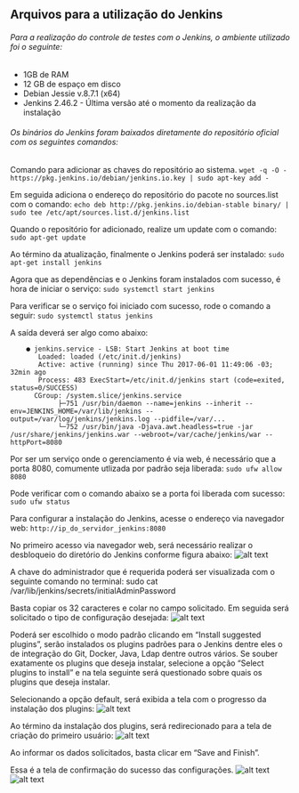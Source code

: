## Arquivos para a utilização do Jenkins

###### Para a realização do controle de testes com o Jenkins, o ambiente utilizado foi o seguinte:

- 1GB de RAM
- 12 GB de espaço em disco
- Debian Jessie v.8.7.1 (x64)
- Jenkins 2.46.2 - Última versão até o momento da realização da instalação

###### Os binários do Jenkins foram baixados diretamente do repositório oficial com os seguintes comandos:

Comando para adicionar as chaves do repositório ao sistema.
	```
	wget -q -O - https://pkg.jenkins.io/debian/jenkins.io.key | sudo apt-key add -
	```

Em seguida adiciona o endereço do repositório do pacote no sources.list com  o comando:
	```
	echo deb http://pkg.jenkins.io/debian-stable binary/ | sudo tee /etc/apt/sources.list.d/jenkins.list
	```

Quando o repositório for adicionado, realize um update com o comando:
	```
	sudo apt-get update
	```
  
Ao término da atualização, finalmente o Jenkins poderá ser instalado:
 	```
	sudo apt-get install jenkins
	```
  
Agora que as dependências e o Jenkins foram instalados com sucesso, é hora de iniciar o serviço:
	```
	sudo systemctl start jenkins
	```
  
Para verificar se o serviço foi iniciado com sucesso, rode o comando a seguir:
	```
	sudo systemctl status jenkins
	```
 
A saída deverá ser algo como abaixo:
```
  	● jenkins.service - LSB: Start Jenkins at boot time
  	   Loaded: loaded (/etc/init.d/jenkins)
	   Active: active (running) since Thu 2017-06-01 11:49:06 -03; 32min ago
	   Process: 483 ExecStart=/etc/init.d/jenkins start (code=exited, status=0/SUCCESS)
   	  CGroup: /system.slice/jenkins.service
            ├─751 /usr/bin/daemon --name=jenkins --inherit --env=JENKINS_HOME=/var/lib/jenkins --output=/var/log/jenkins/jenkins.log --pidfile=/var/...
            └─752 /usr/bin/java -Djava.awt.headless=true -jar /usr/share/jenkins/jenkins.war --webroot=/var/cache/jenkins/war --httpPort=8080
```	    
           
Por ser um serviço onde o gerenciamento é via web, é necessário que a porta 8080, comumente utlizada por padrão seja liberada:
	```
	sudo ufw allow 8080
	```

Pode verificar com o comando abaixo se a porta foi liberada com sucesso:
	```
	sudo ufw status
	```

Para configurar a instalação do Jenkins, acesse o endereço via navegador web:
	```
	http://ip_do_servidor_jenkins:8080
	```
  
No primeiro acesso via navegador web, será necessário realizar o desbloqueio do diretório do Jenkins conforme figura abaixo:
![alt text](https://assets.digitalocean.com/articles/jenkins-install-ubuntu-1604/unlock-jenkins.png)
	
A chave do administrador que é requerida poderá ser visualizada com o seguinte comando no terminal:
	sudo cat /var/lib/jenkins/secrets/initialAdminPassword

Basta copiar os 32 caracteres e colar no campo solicitado.
Em seguida será solicitado o tipo de configuração desejada:
![alt text](https://assets.digitalocean.com/articles/jenkins-install-ubuntu-1604/jenkins-customize.png)

Poderá ser escolhido o modo padrão clicando em “Install suggested plugins”, serão instalados os plugins padrões para o Jenkins dentre eles o de integração do Git, Docker, Java, Ldap dentre outros vários. Se souber exatamente os plugins que deseja instalar, selecione a opção “Select plugins to install” e na tela seguinte será questionado sobre quais os plugins que deseja instalar.

Selecionando a opção default, será exibida a tela com o progresso da instalação dos plugins:
![alt text](https://assets.digitalocean.com/articles/jenkins-install-ubuntu-1604/jenkins-plugins.png)

Ao término da instalação dos plugins, será redirecionado para a tela de criação do primeiro usuário:
![alt text](https://assets.digitalocean.com/articles/jenkins-install-ubuntu-1604/jenkins-first-admin.png)

Ao informar os dados solicitados, basta clicar em “Save and Finish”.

Essa é a tela de confirmação do sucesso das configurações.
![alt text](https://assets.digitalocean.com/articles/jenkins-install-ubuntu-1604/jenkins-ready.png)
![alt text](https://assets.digitalocean.com/articles/jenkins-install-ubuntu-1604/jenkins-using.png)



